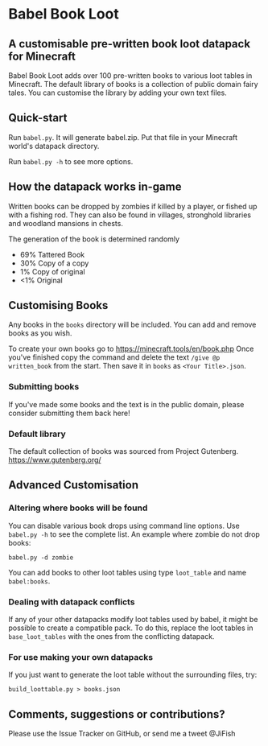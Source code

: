 # Babel Book Loot
## A customisable pre-written book loot datapack for Minecraft

Babel Book Loot adds over 100 pre-written books to various loot tables in Minecraft. The default library of books is a collection of public domain fairy tales. You can customise the library by adding your own text files.

## Quick-start
Run `babel.py`. It will generate babel.zip. Put that file in your Minecraft world's datapack directory.

Run `babel.py -h` to see more options.

## How the datapack works in-game
Written books can be dropped by zombies if killed by a player, or fished up with a fishing rod. They can also be found in villages, stronghold libraries and woodland mansions in chests.

The generation of the book is determined randomly
- 69% Tattered Book
- 30% Copy of a copy
- 1% Copy of original
- <1% Original

## Customising Books
Any books in the `books` directory will be included. You can add and remove books as you wish.

To create your own books go to https://minecraft.tools/en/book.php Once you've finished copy the command and delete the text `/give @p written_book` from the start. Then save it in `books` as `<Your Title>.json`.

### Submitting books
If you've made some books and the text is in the public domain, please consider submitting them back here!

### Default library
The default collection of books was sourced from Project Gutenberg. https://www.gutenberg.org/

## Advanced Customisation
### Altering where books will be found
You can disable various book drops using command line options. Use `babel.py -h` to see the complete list. An example where zombie do not drop books:
```
babel.py -d zombie
````

You can add books to other loot tables using type `loot_table` and name `babel:books`.

### Dealing with datapack conflicts
If any of your other datapacks modify loot tables used by babel, it might be possible to create a compatible pack. To do this, replace the loot tables in `base_loot_tables` with the ones from the conflicting datapack.

### For use making your own datapacks
If you just want to generate the loot table without the surrounding files, try:
```
build_loottable.py > books.json
```

## Comments, suggestions or contributions?
Please use the Issue Tracker on GitHub, or send me a tweet @JiFish
